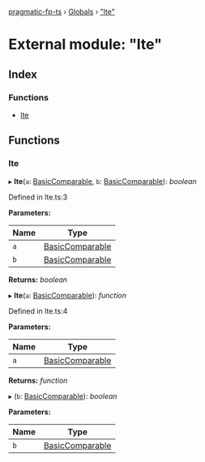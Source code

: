 [pragmatic-fp-ts](../README.md) › [Globals](../globals.md) › ["lte"](_lte_.md)

# External module: "lte"

## Index

### Functions

* [lte](_lte_.md#lte)

## Functions

###  lte

▸ **lte**(`a`: [BasicComparable](_types_.md#basiccomparable), `b`: [BasicComparable](_types_.md#basiccomparable)): *boolean*

Defined in lte.ts:3

**Parameters:**

Name | Type |
------ | ------ |
`a` | [BasicComparable](_types_.md#basiccomparable) |
`b` | [BasicComparable](_types_.md#basiccomparable) |

**Returns:** *boolean*

▸ **lte**(`a`: [BasicComparable](_types_.md#basiccomparable)): *function*

Defined in lte.ts:4

**Parameters:**

Name | Type |
------ | ------ |
`a` | [BasicComparable](_types_.md#basiccomparable) |

**Returns:** *function*

▸ (`b`: [BasicComparable](_types_.md#basiccomparable)): *boolean*

**Parameters:**

Name | Type |
------ | ------ |
`b` | [BasicComparable](_types_.md#basiccomparable) |
